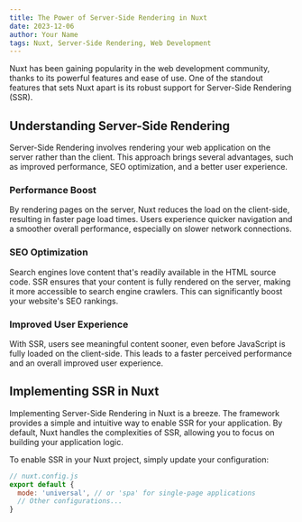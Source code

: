 ```yaml
---
title: The Power of Server-Side Rendering in Nuxt
date: 2023-12-06
author: Your Name
tags: Nuxt, Server-Side Rendering, Web Development
---
```


Nuxt has been gaining popularity in the web development community, thanks to its powerful features and ease of use. One of the standout features that sets Nuxt apart is its robust support for Server-Side Rendering (SSR).

## Understanding Server-Side Rendering

Server-Side Rendering involves rendering your web application on the server rather than the client. This approach brings several advantages, such as improved performance, SEO optimization, and a better user experience.

### Performance Boost

By rendering pages on the server, Nuxt reduces the load on the client-side, resulting in faster page load times. Users experience quicker navigation and a smoother overall performance, especially on slower network connections.

### SEO Optimization

Search engines love content that's readily available in the HTML source code. SSR ensures that your content is fully rendered on the server, making it more accessible to search engine crawlers. This can significantly boost your website's SEO rankings.

### Improved User Experience

With SSR, users see meaningful content sooner, even before JavaScript is fully loaded on the client-side. This leads to a faster perceived performance and an overall improved user experience.

## Implementing SSR in Nuxt

Implementing Server-Side Rendering in Nuxt is a breeze. The framework provides a simple and intuitive way to enable SSR for your application. By default, Nuxt handles the complexities of SSR, allowing you to focus on building your application logic.

To enable SSR in your Nuxt project, simply update your configuration:

```javascript
// nuxt.config.js
export default {
  mode: 'universal', // or 'spa' for single-page applications
  // Other configurations...
}
